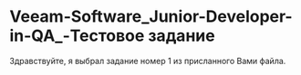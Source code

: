 # Veeam-Software_Junior-Developer-in-QA_-Тестовое задание
Здравствуйте, я выбрал задание номер 1 из присланного Вами файла.
